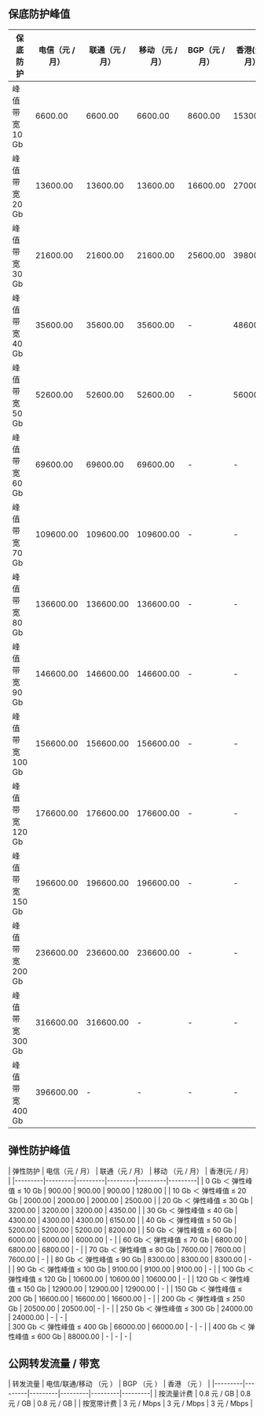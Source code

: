 ## 保底防护峰值
| 保底防护 | 电信（元 / 月） | 联通（元 / 月） | 移动 （元 / 月） | BGP（元 / 月） | 香港(元 / 月） |
|---------|---------|---------|---------|---------|---------|
| 峰值带宽 10 Gb | 6600.00 | 6600.00 | 6600.00 | 8600.00 | 15300.00  |
| 峰值带宽 20 Gb | 13600.00  | 13600.00 | 13600.00 | 16600.00  | 27000.00 |
| 峰值带宽 30 Gb | 21600.00  | 21600.00  | 21600.00 | 25600.00  | 39800.00  |
| 峰值带宽 40 Gb | 35600.00  | 35600.00  | 35600.00  |- | 48600.00 |
| 峰值带宽 50 Gb | 52600.00  | 52600.00  |52600.00  | - | 56000.00  |
| 峰值带宽 60 Gb | 69600.00  | 69600.00  | 69600.00  | - | - |
| 峰值带宽 70 Gb | 109600.00  | 109600.00 |109600.00 |  - | - |
| 峰值带宽 80 Gb | 136600.00  | 136600.00  | 136600.00  |  - | - |
| 峰值带宽 90 Gb | 146600.00  | 146600.00  | 146600.00 |  - | - |
| 峰值带宽 100 Gb | 156600.00  | 156600.00  | 156600.00  |  - | - |
| 峰值带宽 120 Gb | 176600.00  | 176600.00  | 176600.00  |  - | - |
| 峰值带宽 150 Gb | 196600.00  | 196600.00  | 196600.00  |  - | - |
| 峰值带宽 200 Gb | 236600.00  | 236600.00  |236600.00  |  - | - |
| 峰值带宽 300 Gb | 316600.00  | 316600.00  | - |  - | - |
| 峰值带宽 400 Gb | 396600.00  | - | - |  - | - |


## 弹性防护峰值
| 弹性防护 | 电信（元 / 月） | 联通（元 / 月） | 移动 （元 / 月）  | 香港(元 / 月） |
|---------|---------|---------|---------|---------|---------|
| 0 Gb ＜ 弹性峰值 ≤  10 Gb | 900.00  | 900.00  | 900.00  | 1280.00  | 
| 10 Gb ＜ 弹性峰值 ≤  20 Gb | 2000.00  | 2000.00 | 2000.00 | 2500.00 | 
| 20 Gb ＜ 弹性峰值 ≤  30 Gb | 3200.00  | 3200.00  | 3200.00 | 4350.00 | 
| 30 Gb ＜ 弹性峰值 ≤  40 Gb | 4300.00  | 4300.00  | 4300.00  | 6150.00 | 
| 40 Gb ＜ 弹性峰值 ≤  50 Gb | 5200.00  | 5200.00  | 5200.00  | 8200.00 | 
| 50 Gb ＜ 弹性峰值 ≤  60 Gb | 6000.00  | 6000.00  | 6000.00  | - | 
| 60 Gb ＜ 弹性峰值 ≤  70 Gb | 6800.00  | 6800.00 | 6800.00 |  - | 
| 70 Gb ＜ 弹性峰值 ≤  80 Gb | 7600.00  | 7600.00  | 7600.00  |  - | 
| 80 Gb ＜ 弹性峰值 ≤  90 Gb | 8300.00  | 8300.00  | 8300.00 |  - | 
| 90 Gb ＜ 弹性峰值 ≤  100 Gb | 9100.00  | 9100.00  | 9100.00  |  - |
| 100 Gb ＜ 弹性峰值 ≤ 120 Gb | 10600.00  | 10600.00  | 10600.00  |  - | 
| 120 Gb ＜ 弹性峰值 ≤  150 Gb | 12900.00  | 12900.00  | 12900.00  |  - |
| 150 Gb ＜ 弹性峰值 ≤ 200 Gb | 16600.00  | 16600.00  | 16600.00 |  - |
| 200 Gb ＜ 弹性峰值 ≤ 250 Gb | 20500.00  | 20500.00| - |  - | 
| 250 Gb ＜ 弹性峰值 ≤ 300 Gb | 24000.00  | 24000.00 | - |  - |  
| 300 Gb ＜ 弹性峰值 ≤ 400 Gb | 66000.00  | 66000.00 | - |  - | 
| 400 Gb ＜ 弹性峰值 ≤  600 Gb | 88000.00  | - | - |  - | 

## 公网转发流量 / 带宽
| 转发流量 | 电信/联通/移动 （元 ） | BGP （元 ） | 香港 （元 ）  |
|---------|---------|---------|---------|---------|---------|
| 按流量计费 | 0.8 元 / GB  | 0.8 元 / GB  | 0.8 元 / GB  |
| 按宽带计费 | 3 元 / Mbps  | 3 元 / Mbps | 3 元 / Mbps |
